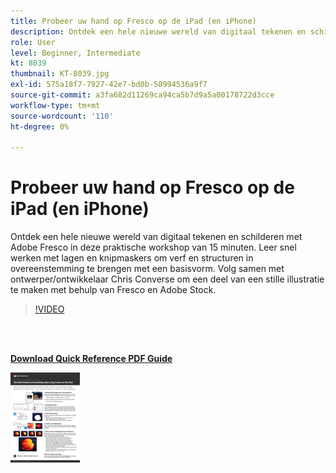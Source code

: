 ```yaml
---
title: Probeer uw hand op Fresco op de iPad (en iPhone)
description: Ontdek een hele nieuwe wereld van digitaal tekenen en schilderen met Adobe Fresco in deze praktische workshop van 15 minuten
role: User
level: Beginner, Intermediate
kt: 8039
thumbnail: KT-8039.jpg
exl-id: 575a18f7-7927-42e7-bd0b-58994536a9f7
source-git-commit: a3fa682d11269ca94ca5b7d9a5a00178722d3cce
workflow-type: tm+mt
source-wordcount: '110'
ht-degree: 0%

---
```


# Probeer uw hand op Fresco op de iPad (en iPhone)

Ontdek een hele nieuwe wereld van digitaal tekenen en schilderen met Adobe Fresco in deze praktische workshop van 15 minuten. Leer snel werken met lagen en knipmaskers om verf en structuren in overeenstemming te brengen met een basisvorm. Volg samen met ontwerper/ontwikkelaar Chris Converse om een deel van een stille illustratie te maken met behulp van Fresco en Adobe Stock.

>[!VIDEO](https://video.tv.adobe.com/v/333804?hidetitle=true)

<br> 

[**Download Quick Reference PDF Guide**](../quick-reference/Frescoworkshop.pdf)

[![Afbeelding van eerste pagina van snelle naslaggids](assets/FrescoworkshopPage1.png)](../quick-reference/Frescoworkshop.pdf)